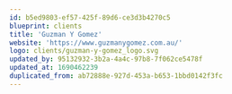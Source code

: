 ```yaml
---
id: b5ed9803-ef57-425f-89d6-ce3d3b4270c5
blueprint: clients
title: 'Guzman Y Gomez'
website: 'https://www.guzmanygomez.com.au/'
logo: clients/guzman-y-gomez_logo.svg
updated_by: 95132932-3b2a-4a4c-97b8-7f062ce5478f
updated_at: 1690462239
duplicated_from: ab72888e-927d-453a-b653-1bbd0142f3fc
---
```

